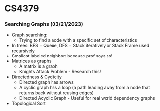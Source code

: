 # CS4379
### Searching Graphs (03/21/2023)
- Graph searching:
    - Trying to find a node with a specific set of characteristics
- In trees: BFS = Queue, DFS = Stack iteratively or Stack Frame used recursively
- Smallest labeled neighbor: because prof says so!
- Matrices as graphs
    - A matrix is a graph
    - Knights Attack Problem - Research this!
- Directedness & Cyclicity
    - Directed graph has arrows
    - A cyclic graph has a loop (a path leading away from a node that returns back without reusing edges)
    - Directed Acyclic Graph - Useful for real world dependency graphs
- Topological Sort